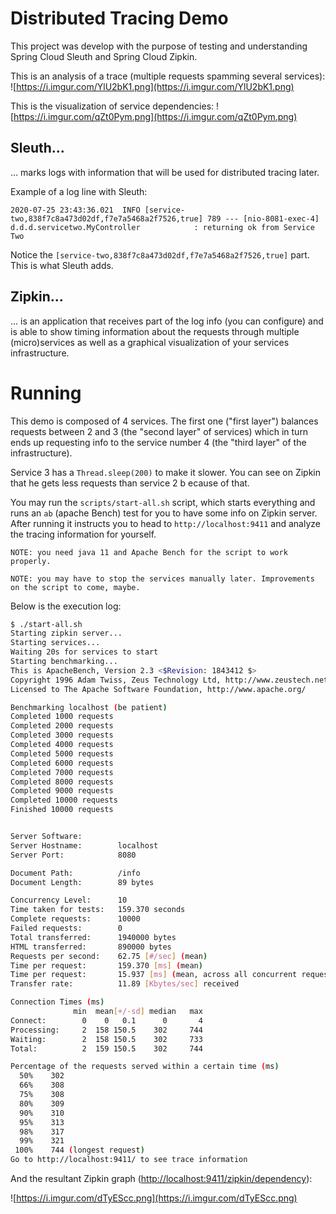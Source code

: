 # Distributed Tracing Demo

This project was develop with the purpose of testing and understanding Spring Cloud Sleuth and Spring Cloud Zipkin.

This is an analysis of a trace (multiple requests spamming  several services):
![https://i.imgur.com/YlU2bK1.png](https://i.imgur.com/YlU2bK1.png)

This is the visualization of service dependencies:
![https://i.imgur.com/qZt0Pym.png](https://i.imgur.com/qZt0Pym.png)

## Sleuth...

... marks logs with information that will be used for distributed tracing later.

Example of a log line with Sleuth:

```
2020-07-25 23:43:36.021  INFO [service-two,838f7c8a473d02df,f7e7a5468a2f7526,true] 789 --- [nio-8081-exec-4] d.d.d.servicetwo.MyController            : returning ok from Service Two
```

Notice the `[service-two,838f7c8a473d02df,f7e7a5468a2f7526,true]` part. This is what Sleuth adds.

## Zipkin...

... is an application that receives part of the log info (you can configure) and is able to show timing information about the requests through multiple (micro)services as well as a graphical visualization of your services infrastructure.

# Running

This demo is composed of 4 services. The first one ("first layer") balances requests between 2 and 3 (the "second layer" of services) which in turn ends up requesting info to the service number 4 (the "third layer" of the infrastructure).

Service 3 has a `Thread.sleep(200)` to make it slower. You can see on Zipkin that he gets less requests than service 2 b ecause  of that.

You may run the `scripts/start-all.sh` script, which starts everything and runs an `ab` (apache Bench) test for you to have some info on Zipkin server. After running it instructs you to head to `http://localhost:9411` and analyze the tracing information for yourself.

```
NOTE: you need java 11 and Apache Bench for the script to work properly.
```

```
NOTE: you may have to stop the services manually later. Improvements on the script to come, maybe.
```

Below  is the execution log:

```bash
$ ./start-all.sh 
Starting zipkin server...
Starting services...
Waiting 20s for services to start
Starting benchmarking...
This is ApacheBench, Version 2.3 <$Revision: 1843412 $>
Copyright 1996 Adam Twiss, Zeus Technology Ltd, http://www.zeustech.net/
Licensed to The Apache Software Foundation, http://www.apache.org/

Benchmarking localhost (be patient)
Completed 1000 requests
Completed 2000 requests
Completed 3000 requests
Completed 4000 requests
Completed 5000 requests
Completed 6000 requests
Completed 7000 requests
Completed 8000 requests
Completed 9000 requests
Completed 10000 requests
Finished 10000 requests


Server Software:        
Server Hostname:        localhost
Server Port:            8080

Document Path:          /info
Document Length:        89 bytes

Concurrency Level:      10
Time taken for tests:   159.370 seconds
Complete requests:      10000
Failed requests:        0
Total transferred:      1940000 bytes
HTML transferred:       890000 bytes
Requests per second:    62.75 [#/sec] (mean)
Time per request:       159.370 [ms] (mean)
Time per request:       15.937 [ms] (mean, across all concurrent requests)
Transfer rate:          11.89 [Kbytes/sec] received

Connection Times (ms)
              min  mean[+/-sd] median   max
Connect:        0    0   0.1      0       4
Processing:     2  158 150.5    302     744
Waiting:        2  158 150.5    302     733
Total:          2  159 150.5    302     744

Percentage of the requests served within a certain time (ms)
  50%    302
  66%    308
  75%    308
  80%    309
  90%    310
  95%    313
  98%    317
  99%    321
 100%    744 (longest request)
Go to http://localhost:9411/ to see trace information
```

And the resultant Zipkin graph ([http://localhost:9411/zipkin/dependency](http://localhost:9411/zipkin/dependency)):

![https://i.imgur.com/dTyEScc.png](https://i.imgur.com/dTyEScc.png)
